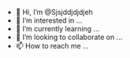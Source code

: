 - 👋 Hi, I’m @Sjsjddjdjdjeh
- 👀 I’m interested in ...
- 🌱 I’m currently learning ...
- 💞️ I’m looking to collaborate on ...
- 📫 How to reach me ...

<!---
Sjsjddjdjdjeh/Sjsjddjdjdjeh is a ✨ special ✨ repository because its `README.md` (this file) appears on your GitHub profile.
You can click the Preview link to take a look at your changes.
--->
